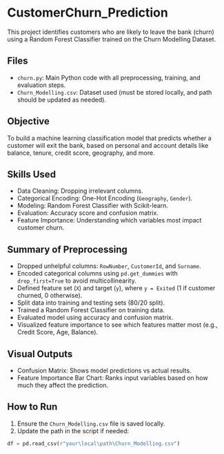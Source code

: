 # CustomerChurn_Prediction

This project identifies customers who are likely to leave the bank (churn) using a Random Forest Classifier trained on the Churn Modelling Dataset.

## Files

- `churn.py`: Main Python code with all preprocessing, training, and evaluation steps.
- `Churn_Modelling.csv`: Dataset used (must be stored locally, and path should be updated as needed).


## Objective

To build a machine learning classification model that predicts whether a customer will exit the bank, based on personal and account details like balance, tenure, credit score, geography, and more.


## Skills Used

- Data Cleaning: Dropping irrelevant columns.
- Categorical Encoding: One-Hot Encoding (`Geography`, `Gender`).
- Modeling: Random Forest Classifier with Scikit-learn.
- Evaluation: Accuracy score and confusion matrix.
- Feature Importance: Understanding which variables most impact customer churn.


## Summary of Preprocessing

- Dropped unhelpful columns: `RowNumber`, `CustomerId`, and `Surname`.
- Encoded categorical columns using `pd.get_dummies` with `drop_first=True` to avoid multicollinearity.
- Defined feature set (`X`) and target (`y`), where `y = Exited` (1 if customer churned, 0 otherwise).
- Split data into training and testing sets (80/20 split).
- Trained a Random Forest Classifier on training data.
- Evaluated model using accuracy and confusion matrix.
- Visualized feature importance to see which features matter most (e.g., Credit Score, Age, Balance).


## Visual Outputs

- Confusion Matrix: Shows model predictions vs actual results.
- Feature Importance Bar Chart: Ranks input variables based on how much they affect the prediction.


##  How to Run

1. Ensure the `Churn_Modelling.csv` file is saved locally.
2. Update the path in the script if needed:

```python
df = pd.read_csv(r"your\local\path\Churn_Modelling.csv")
